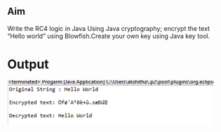 ## Aim
Write the RC4 logic in Java Using Java cryptography; encrypt the text “Hello world” using Blowfish.Create your own key using Java key tool.

# Output
![output](RC4.png)
